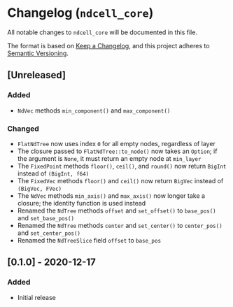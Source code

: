 # Changelog (`ndcell_core`)

All notable changes to `ndcell_core` will be documented in this file.

The format is based on [Keep a Changelog](https://keepachangelog.com/en/1.0.0/), and this project adheres to [Semantic Versioning](https://semver.org/spec/v2.0.0.html).

## [Unreleased]

### Added

- `NdVec` methods `min_component()` and `max_component()`

### Changed

- `FlatNdTree` now uses index `0` for all empty nodes, regardless of layer
- The closure passed to `FlatNdTree::to_node()` now takes an `Option`; if the argument is `None`, it must return an empty node at `min_layer`
- The `FixedPoint` methods `floor()`, `ceil()`, and `round()` now return `BigInt` instead of `(BigInt, f64)`
- The `FixedVec` methods `floor()` and `ceil()` now return `BigVec` instead of `(BigVec, FVec)`
- The `NdVec` methods `min_axis()` and `max_axis()` now longer take a closure; the identity function is used instead
- Renamed the `NdTree` methods `offset` and `set_offset()` to `base_pos()` and `set_base_pos()`
- Renamed the `NdTree` methods `center` and `set_center()` to `center_pos()` and `set_center_pos()`
- Renamed the `NdTreeSlice` field `offset` to `base_pos`

## [0.1.0] - 2020-12-17

### Added

- Initial release
